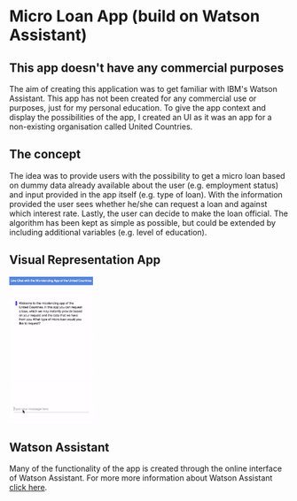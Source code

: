 # Micro Loan App (build on Watson Assistant)

## This app doesn't have any commercial purposes
The aim of creating this application was to get familiar with IBM's Watson Assistant. This app has not been created for any commercial use or purposes, just for my personal education. To give the app context and display the possibilities of the app, I created an UI as it was an app for a non-existing organisation called United Countries.

## The concept
The idea was to provide users with the possibility to get a micro loan based on dummy data already available about the user (e.g. employment status) and input provided in the app itself (e.g. type of loan). With the information provided the user sees whether he/she can request a loan and against which interest rate. Lastly, the user can decide to make the loan official. The algorithm has been kept as simple as possible, but could be extended by including additional variables (e.g. level of education).

## Visual Representation App
<img align="center" src="./watson-micro-loan.gif" width="30%" alt="micro-loan-watson-app"/>

## Watson Assistant
Many of the functionality of the app is created through the online interface of Watson Assistant. For more more information about Watson Assistant [click here](https://www.ibm.com/watson/ai-assistant/).
